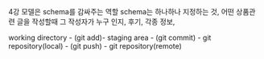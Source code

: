 4강
모델은 schema를 감싸주는 역할
schema는 하나하나 지정하는 것, 어떤 상품관련 글을 작성할때 그 작성자가 누구 인지, 후기, 각종 정보,
 

working directory - (git add)- staging area - (git commit) - git repository(local) - (git push) - git repository(remote)